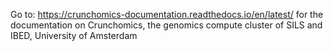 Go to: https://crunchomics-documentation.readthedocs.io/en/latest/
for the documentation on Crunchomics, the genomics compute cluster of SILS and IBED, University of Amsterdam 
